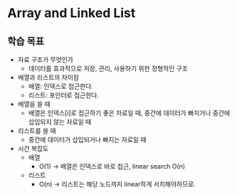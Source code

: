 # Array and Linked List

## 학습 목표
- 자료 구조가 무엇인가
	- 데이터를 효과적으로 저장, 관리, 사용하기 위한 정형적인 구조
- 배열과 리스트의 차이점
	- 배열: 인덱스로 접근한다.
	- 리스트: 포인터로 접근한다.
- 배열을 쓸 때
	- 배열은 인덱스[i]로 접근하기 좋은 자료일 때, 중간에 데이터가 빠지거나 중간에 삽입되지 않는 자료일 때
- 리스트를 쓸 때
	- 중간에 데이터가 삽입되거나 빠지는 자료일 때
- 시간 복잡도
	- 배열
		- O(1) -> 배열은 인덱스로 바로 접근, linear search O(n)
	- 리스트
		- O(n) -> 리스트는 해당 노드까지 linear하게 서치해야하므로.
